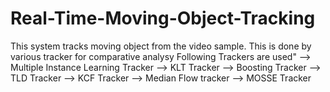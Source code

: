 # Real-Time-Moving-Object-Tracking
This system tracks moving object from the video sample.
This is done by various tracker for comparative analysy
Following Trackers are used"
--> Multiple Instance Learning Tracker
--> KLT Tracker
--> Boosting Tracker
--> TLD Tracker
--> KCF Tracker
--> Median Flow tracker
--> MOSSE Tracker
